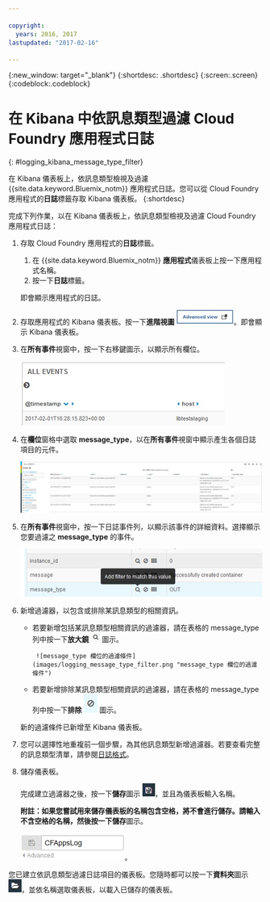 ```yaml
---

copyright:
  years: 2016, 2017
lastupdated: "2017-02-16"

---
```



{:new_window: target="_blank"}
{:shortdesc: .shortdesc}
{:screen:.screen}
{:codeblock:.codeblock}


# 在 Kibana 中依訊息類型過濾 Cloud Foundry 應用程式日誌
{: #logging_kibana_message_type_filter}

在 Kibana 儀表板上，依訊息類型檢視及過濾 {{site.data.keyword.Bluemix_notm}} 應用程式日誌。您可以從 Cloud Foundry 應用程式的**日誌**標籤存取 Kibana 儀表板。
{:shortdesc}

完成下列作業，以在 Kibana 儀表板上，依訊息類型檢視及過濾 Cloud Foundry 應用程式日誌：

1. 存取 Cloud Foundry 應用程式的**日誌**標籤。 

    1. 在 {{site.data.keyword.Bluemix_notm}} **應用程式**儀表板上按一下應用程式名稱。
    2. 按一下**日誌**標籤。 
    
    即會顯示應用程式的日誌。

2. 存取應用程式的 Kibana 儀表板。按一下**進階視圖** ![「進階視圖」鏈結](images/logging_advanced_view.jpg "「進階視圖」鏈結")。即會顯示 Kibana 儀表板。

3. 在**所有事件**視窗中，按一下右移鍵圖示，以顯示所有欄位。 

    ![「所有事件」視窗，其中含有右移鍵圖示](images/logging_all_events_no_fields.jpg "「所有事件」視窗，其中含有右移鍵圖示")

4. 在**欄位**窗格中選取 **message_type**，以在**所有事件**視窗中顯示產生各個日誌項目的元件。

    ![「所有事件」視窗，其中已選取 message_type 欄位](images/logging_message_type.png "「所有事件」視窗，其中已選取 message_type 欄位")

5. 在**所有事件**視窗中，按一下日誌事件列，以顯示該事件的詳細資料。選擇顯示您要過濾之 **message_type** 的事件。

    ![「所有事件」視窗，其中顯示所選取日誌事件的詳細資料](images/logging_message_type_add_filter.png "「所有事件」視窗，其中顯示所選取日誌事件的詳細資料")

6. 新增過濾器，以包含或排除某訊息類型的相關資訊。 

    * 若要新增包括某訊息類型相關資訊的過濾器，請在表格的 message_type 列中按一下**放大鏡** ![「放大鏡」圖示](images/logging_magnifying_glass.jpg "「放大鏡」圖示") 圖示。 
    
           ![message_type 欄位的過濾條件](images/logging_message_type_filter.png "message_type 欄位的過濾條件")
    
    * 若要新增排除某訊息類型相關資訊的過濾器，請在表格的 message_type 列中按一下**排除** ![「排除」圖示](images/logging_exclusion_icon.png "「排除」圖示") 圖示。 
    
    新的過濾條件已新增至 Kibana 儀表板。

7. 您可以選擇性地重複前一個步驟，為其他訊息類型新增過濾器。若要查看完整的訊息類型清單，請參閱[日誌格式](../logging_view_kibana3.html#kibana_log_format_cf)。

9. 儲存儀表板。    
        
    完成建立過濾器之後，按一下**儲存**圖示 ![「儲存」圖示](images/logging_save.jpg "「儲存」圖示")，並且為儀表板輸入名稱。 
      
    **附註：**如果您嘗試用來儲存儀表板的名稱包含空格，將不會進行儲存。請輸入不含空格的名稱，然後按一下**儲存**圖示。
    
    ![儲存儀表板名稱](images/logging_save_dashboard.jpg "儲存儀表板名稱")。

您已建立依訊息類型過濾日誌項目的儀表板。您隨時都可以按一下**資料夾**圖示 ![「資料夾」圖示](images/logging_folder.jpg "「資料夾」圖示")，並依名稱選取儀表板，以載入已儲存的儀表板。
